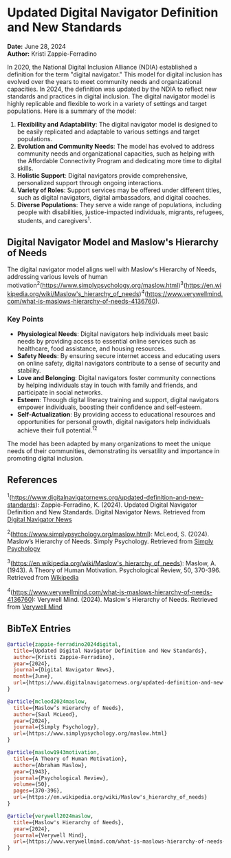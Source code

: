 # Updated Digital Navigator Definition and New Standards

**Date:** June 28, 2024  
**Author:** Kristi Zappie-Ferradino

In 2020, the National Digital Inclusion Alliance (NDIA) established a definition for the term "digital navigator." This model for digital inclusion has evolved over the years to meet community needs and organizational capacities. In 2024, the definition was updated by the NDIA to reflect new standards and practices in digital inclusion. The digital navigator model is highly replicable and flexible to work in a variety of settings and target populations. Here is a summary of the model:

1. **Flexibility and Adaptability**: The digital navigator model is designed to be easily replicated and adaptable to various settings and target populations.
2. **Evolution and Community Needs**: The model has evolved to address community needs and organizational capacities, such as helping with the Affordable Connectivity Program and dedicating more time to digital skills.
3. **Holistic Support**: Digital navigators provide comprehensive, personalized support through ongoing interactions.
4. **Variety of Roles**: Support services may be offered under different titles, such as digital navigators, digital ambassadors, and digital coaches.
5. **Diverse Populations**: They serve a wide range of populations, including people with disabilities, justice-impacted individuals, migrants, refugees, students, and caregivers<sup>1</sup>.


## Digital Navigator Model and Maslow's Hierarchy of Needs

The digital navigator model aligns well with Maslow's Hierarchy of Needs, addressing various levels of human motivation<sup>2</sup>(https://www.simplypsychology.org/maslow.html)<sup>3</sup>(https://en.wikipedia.org/wiki/Maslow's_hierarchy_of_needs)<sup>4</sup>(https://www.verywellmind.com/what-is-maslows-hierarchy-of-needs-4136760).

### Key Points

- **Physiological Needs**: Digital navigators help individuals meet basic needs by providing access to essential online services such as healthcare, food assistance, and housing resources.
- **Safety Needs**: By ensuring secure internet access and educating users on online safety, digital navigators contribute to a sense of security and stability.
- **Love and Belonging**: Digital navigators foster community connections by helping individuals stay in touch with family and friends, and participate in social networks.
- **Esteem**: Through digital literacy training and support, digital navigators empower individuals, boosting their confidence and self-esteem.
- **Self-Actualization**: By providing access to educational resources and opportunities for personal growth, digital navigators help individuals achieve their full potential.<sup>12</sup>

The model has been adapted by many organizations to meet the unique needs of their communities, demonstrating its versatility and importance in promoting digital inclusion.

## References

<sup>1</sup>(https://www.digitalnavigatornews.org/updated-definition-and-new-standards): Zappie-Ferradino, K. (2024). Updated Digital Navigator Definition and New Standards. Digital Navigator News. Retrieved from [Digital Navigator News](https://www.digitalnavigatornews.org/updated-definition-and-new-standards)

<sup>2</sup>(https://www.simplypsychology.org/maslow.html): McLeod, S. (2024). Maslow’s Hierarchy of Needs. Simply Psychology. Retrieved from [Simply Psychology](https://www.simplypsychology.org/maslow.html)

<sup>3</sup>(https://en.wikipedia.org/wiki/Maslow's_hierarchy_of_needs): Maslow, A. (1943). A Theory of Human Motivation. Psychological Review, 50, 370-396. Retrieved from [Wikipedia](https://en.wikipedia.org/wiki/Maslow's_hierarchy_of_needs)

<sup>4</sup>(https://www.verywellmind.com/what-is-maslows-hierarchy-of-needs-4136760): Verywell Mind. (2024). Maslow's Hierarchy of Needs. Retrieved from [Verywell Mind](https://www.verywellmind.com/what-is-maslows-hierarchy-of-needs-4136760)

## BibTeX Entries

```bibtex
@article{zappie-ferradino2024digital,
  title={Updated Digital Navigator Definition and New Standards},
  author={Kristi Zappie-Ferradino},
  year={2024},
  journal={Digital Navigator News},
  month={June},
  url={https://www.digitalnavigatornews.org/updated-definition-and-new-standards}
}

@article{mcleod2024maslow,
  title={Maslow’s Hierarchy of Needs},
  author={Saul McLeod},
  year={2024},
  journal={Simply Psychology},
  url={https://www.simplypsychology.org/maslow.html}
}

@article{maslow1943motivation,
  title={A Theory of Human Motivation},
  author={Abraham Maslow},
  year={1943},
  journal={Psychological Review},
  volume={50},
  pages={370-396},
  url={https://en.wikipedia.org/wiki/Maslow's_hierarchy_of_needs}
}

@article{verywell2024maslow,
  title={Maslow's Hierarchy of Needs},
  year={2024},
  journal={Verywell Mind},
  url={https://www.verywellmind.com/what-is-maslows-hierarchy-of-needs-4136760}
}
